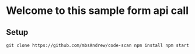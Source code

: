 # Welcome to this sample form api call

## Setup

`git clone https://github.com/mbsAndrew/code-scan
npm install
npm start`
